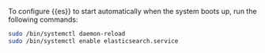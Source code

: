 To configure {{es}} to start automatically when the system boots up, run the following commands:

```sh
sudo /bin/systemctl daemon-reload
sudo /bin/systemctl enable elasticsearch.service
```